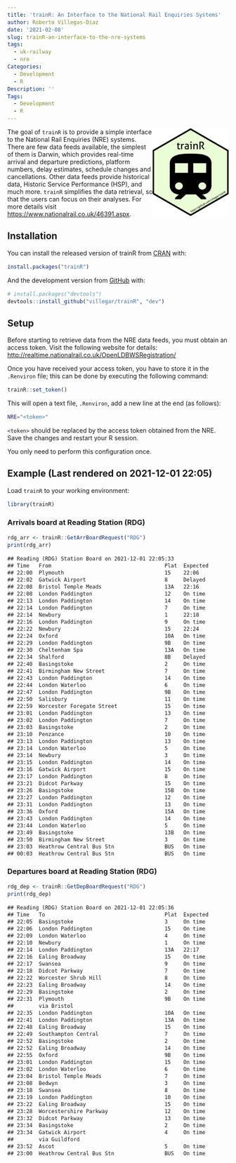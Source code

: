 ```yaml
---
title: 'trainR: An Interface to the National Rail Enquiries Systems'
author: Roberto Villegas-Diaz
date: '2021-02-08'
slug: trainR-an-interface-to-the-nre-systems
tags:
  - uk-railway
  - nre
Categories:
  - Development
  - R
Description: ''
Tags:
  - Development
  - R
---
```


<img src="https://raw.githubusercontent.com/villegar/trainR/main/inst/images/logo.png" alt="logo" align="right" height=200px/>

The goal of `trainR` is to provide a simple interface to the 
National Rail Enquiries (NRE) systems. There are few data feeds 
available, the simplest of them is Darwin, which provides real-time 
arrival and departure predictions, platform numbers, delay estimates, 
schedule changes and cancellations. Other data feeds provide historical 
data, Historic Service Performance (HSP), and much more. `trainR` 
simplifies the data retrieval, so that the users can focus on their 
analyses. For more details visit 
https://www.nationalrail.co.uk/46391.aspx.

## Installation

You can install the released version of trainR from [CRAN](https://CRAN.R-project.org) with:

``` r
install.packages("trainR")
```

And the development version from [GitHub](https://github.com/) with:

``` r
# install.packages("devtools")
devtools::install_github("villegar/trainR", "dev")
```

## Setup
Before starting to retrieve data from the NRE data feeds, you must obtain an access token. 
Visit the following website for details: http://realtime.nationalrail.co.uk/OpenLDBWSRegistration/

Once you have received your access token, you have to store it in the `.Renviron` file; this can be 
done by executing the following command:


```r
trainR::set_token()
```

This will open a text file, `.Renviron`, add a new line at the end (as follows):

```bash
NRE="<token>"
```

`<token>` should be replaced by the access token obtained from the NRE. Save the changes and restart 
your R session.

You only need to perform this configuration once.

## Example (Last rendered on 2021-12-01 22:05)

Load `trainR` to your working environment:

```r
library(trainR)
```

### Arrivals board at Reading Station (RDG)


```r
rdg_arr <- trainR::GetArrBoardRequest("RDG")
print(rdg_arr)
```

```
## Reading (RDG) Station Board on 2021-12-01 22:05:33
## Time   From                                    Plat  Expected
## 22:00  Plymouth                                15    22:06
## 22:02  Gatwick Airport                         8     Delayed
## 22:08  Bristol Temple Meads                    13A   22:16
## 22:08  London Paddington                       12    On time
## 22:13  London Paddington                       14    On time
## 22:14  London Paddington                       7     On time
## 22:14  Newbury                                 1     22:18
## 22:16  London Paddington                       9     On time
## 22:22  Newbury                                 15    22:24
## 22:24  Oxford                                  10A   On time
## 22:29  London Paddington                       9B    On time
## 22:30  Cheltenham Spa                          13A   On time
## 22:34  Shalford                                8B    Delayed
## 22:40  Basingstoke                             2     On time
## 22:41  Birmingham New Street                   7     On time
## 22:43  London Paddington                       14    On time
## 22:44  London Waterloo                         6     On time
## 22:47  London Paddington                       9B    On time
## 22:50  Salisbury                               11    On time
## 22:59  Worcester Foregate Street               15    On time
## 23:01  London Paddington                       13    On time
## 23:02  London Paddington                       7     On time
## 23:03  Basingstoke                             2     On time
## 23:10  Penzance                                10    On time
## 23:13  London Paddington                       13    On time
## 23:14  London Waterloo                         5     On time
## 23:14  Newbury                                 3     On time
## 23:15  London Paddington                       14    On time
## 23:16  Gatwick Airport                         15    On time
## 23:17  London Paddington                       8     On time
## 23:21  Didcot Parkway                          15    On time
## 23:26  Basingstoke                             15B   On time
## 23:27  London Paddington                       12    On time
## 23:31  London Paddington                       13    On time
## 23:36  Oxford                                  15A   On time
## 23:43  London Paddington                       14    On time
## 23:44  London Waterloo                         5     On time
## 23:49  Basingstoke                             13B   On time
## 23:50  Birmingham New Street                   3     On time
## 23:03  Heathrow Central Bus Stn                BUS   On time
## 00:03  Heathrow Central Bus Stn                BUS   On time
```

### Departures board at Reading Station (RDG)


```r
rdg_dep <- trainR::GetDepBoardRequest("RDG")
print(rdg_dep)
```

```
## Reading (RDG) Station Board on 2021-12-01 22:05:36
## Time   To                                      Plat  Expected
## 22:05  Basingstoke                             3     On time
## 22:06  London Paddington                       15    On time
## 22:09  London Waterloo                         4     On time
## 22:10  Newbury                                 1     On time
## 22:14  London Paddington                       13A   22:17
## 22:16  Ealing Broadway                         15    On time
## 22:17  Swansea                                 9     On time
## 22:18  Didcot Parkway                          7     On time
## 22:22  Worcester Shrub Hill                    8     On time
## 22:23  Ealing Broadway                         14    On time
## 22:29  Basingstoke                             2     On time
## 22:31  Plymouth                                9B    On time
##        via Bristol                             
## 22:35  London Paddington                       10A   On time
## 22:41  London Paddington                       13A   On time
## 22:48  Ealing Broadway                         15    On time
## 22:49  Southampton Central                     7     On time
## 22:52  Basingstoke                             2     On time
## 22:52  Ealing Broadway                         14    On time
## 22:55  Oxford                                  9B    On time
## 23:01  London Paddington                       15    On time
## 23:02  London Waterloo                         6     On time
## 23:04  Bristol Temple Meads                    7     On time
## 23:08  Bedwyn                                  3     On time
## 23:18  Swansea                                 8     On time
## 23:19  London Paddington                       10    On time
## 23:22  Ealing Broadway                         15    On time
## 23:28  Worcestershire Parkway                  12    On time
## 23:32  Didcot Parkway                          13    On time
## 23:34  Basingstoke                             2     On time
## 23:34  Gatwick Airport                         4     On time
##        via Guildford                           
## 23:52  Ascot                                   5     On time
## 23:00  Heathrow Central Bus Stn                BUS   On time
```
